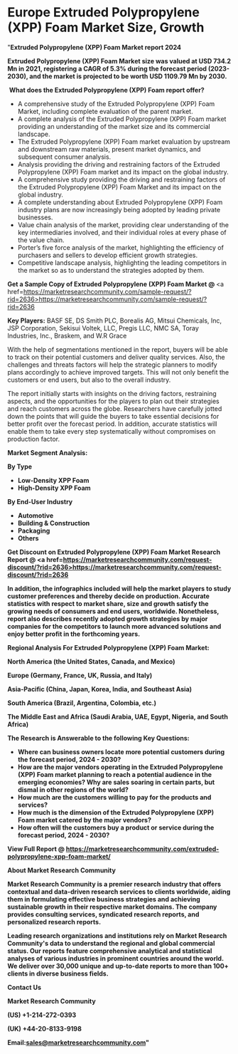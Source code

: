 # Europe Extruded Polypropylene (XPP) Foam Market Size, Growth
"<strong>Extruded Polypropylene (XPP) Foam Market report 2024</strong>

<strong>Extruded Polypropylene (XPP) Foam Market size was valued at USD 734.2 Mn in 2021, registering a CAGR of 5.3% during the forecast period (2023-2030), and the market is projected to be worth USD 1109.79 Mn by 2030.</strong>

 <strong><b>What does the Extruded Polypropylene (XPP) Foam report offer?</b></strong>
<ul>
  <li>A comprehensive study of the Extruded Polypropylene (XPP) Foam Market, including complete evaluation of the parent market.</li>
  <li>A complete analysis of the Extruded Polypropylene (XPP) Foam market providing an understanding of the market size and its commercial landscape.</li>
  <li>The Extruded Polypropylene (XPP) Foam market evaluation by upstream and downstream raw materials, present market dynamics, and subsequent consumer analysis.</li>
  <li>Analysis providing the driving and restraining factors of the Extruded Polypropylene (XPP) Foam market and its impact on the global industry.</li>
  <li>A comprehensive study providing the driving and restraining factors of the Extruded Polypropylene (XPP) Foam Market and its impact on the global industry.</li>
  <li>A complete understanding about Extruded Polypropylene (XPP) Foam industry plans are now increasingly being adopted by leading private businesses.</li>
  <li>Value chain analysis of the market, providing clear understanding of the key intermediaries involved, and their individual roles at every phase of the value chain.</li>
  <li>Porter’s five force analysis of the market, highlighting the efficiency of purchasers and sellers to develop efficient growth strategies.</li>
  <li>Competitive landscape analysis, highlighting the leading competitors in the market so as to understand the strategies adopted by them.</li>
</ul>

<strong>Get a Sample Copy of Extruded Polypropylene (XPP) Foam Market @ </strong><a href=https://marketresearchcommunity.com/sample-request/?rid=2636><u>https://marketresearchcommunity.com/sample-request/?rid=2636</u></a>

<strong>Key Players:</strong> 
BASF SE, DS Smith PLC, Borealis AG, Mitsui Chemicals, Inc, JSP Corporation, Sekisui Voltek, LLC, Pregis LLC, NMC SA, Toray Industries, Inc., Braskem, and W.R Grace

With the help of segmentations mentioned in the report, buyers will be able to track on their potential customers and deliver quality services. Also, the challenges and threats factors will help the strategic planners to modify plans accordingly to achieve improved targets. This will not only benefit the customers or end users, but also to the overall industry.

The report initially starts with insights on the driving factors, restraining aspects, and the opportunities for the players to plan out their strategies and reach customers across the globe. Researchers have carefully jotted down the points that will guide the buyers to take essential decisions for better profit over the forecast period. In addition, accurate statistics will enable them to take every step systematically without compromises on production factor.

<strong>Market Segment Analysis:</strong>


<strong><strong>By Type</strong></h4>
<ul>
 	<li>Low-Density XPP Foam</li>
 	<li>High-Density XPP Foam</li>
</ul>
<strong><strong>By End-User Industry</strong></h4>
<ul>
 	<li>Automotive</li>
 	<li>Building &amp; Construction</li>
 	<li>Packaging</li>
 	<li>Others</li>
</ul>

<strong>Get Discount on Extruded Polypropylene (XPP) Foam Market Research Report @ </b></strong><a href=https://marketresearchcommunity.com/request-discount/?rid=2636><u>https://marketresearchcommunity.com/request-discount/?rid=2636</u></a>

In addition, the infographics included will help the market players to study customer preferences and thereby decide on production. Accurate statistics with respect to market share, size and growth satisfy the growing needs of consumers and end users, worldwide. Nonetheless, report also describes recently adopted growth strategies by major companies for the competitors to launch more advanced solutions and enjoy better profit in the forthcoming years.

<strong>Regional Analysis For Extruded Polypropylene (XPP) Foam Market:</strong>

<strong>North America</strong> (the United States, Canada, and Mexico)

<strong>Europe</strong> (Germany, France, UK, Russia, and Italy)

<strong>Asia-Pacific</strong> (China, Japan, Korea, India, and Southeast Asia)

<strong>South America</strong> (Brazil, Argentina, Colombia, etc.)

<strong>The Middle East and Africa</strong> (Saudi Arabia, UAE, Egypt, Nigeria, and South Africa)

<strong>The Research is Answerable to the following Key Questions:</strong>
<ul>
 	<li>Where can business owners locate more potential customers during the forecast period, 2024 - 2030?</li>
 	<li>How are the major vendors operating in the Extruded Polypropylene (XPP) Foam market planning to reach a potential audience in the emerging economies? Why are sales soaring in certain parts, but dismal in other regions of the world?</li>
 	<li>How much are the customers willing to pay for the products and services?</li>
 	<li>How much is the dimension of the Extruded Polypropylene (XPP) Foam market catered by the major vendors?</li>
 	<li>How often will the customers buy a product or service during the forecast period, 2024 - 2030?</li>
</ul>

<strong>View Full Report @</strong> <a href=https://marketresearchcommunity.com/extruded-polypropylene-xpp-foam-market/>https://marketresearchcommunity.com/extruded-polypropylene-xpp-foam-market/</a>

<strong>About Market Research Community</strong>

Market Research Community is a premier research industry that offers contextual and data-driven research services to clients worldwide, aiding them in formulating effective business strategies and achieving sustainable growth in their respective market domains. The company provides consulting services, syndicated research reports, and personalized research reports.

Leading research organizations and institutions rely on Market Research Community's data to understand the regional and global commercial status. Our reports feature comprehensive analytical and statistical analyses of various industries in prominent countries around the world. We deliver over 30,000 unique and up-to-date reports to more than 100+ clients in diverse business fields.

<strong>Contact Us</strong>

<strong>Market Research Community</strong>

(US) +1-214-272-0393

(UK) +44-20-8133-9198

<strong>Email:</strong>sales@marketresearchcommunity.com"
